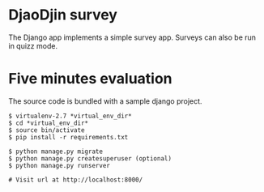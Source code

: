 DjaoDjin survey
================

The Django app implements a simple survey app. Surveys can also be run
in quizz mode.


Five minutes evaluation
=======================

The source code is bundled with a sample django project.

    $ virtualenv-2.7 *virtual_env_dir*
    $ cd *virtual_env_dir*
    $ source bin/activate
    $ pip install -r requirements.txt

    $ python manage.py migrate
    $ python manage.py createsuperuser (optional)
    $ python manage.py runserver

    # Visit url at http://localhost:8000/

